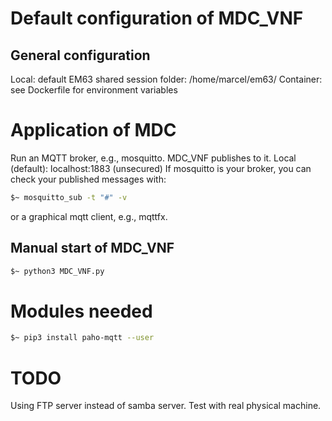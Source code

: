 # Default configuration of MDC_VNF

## General configuration
Local: default EM63 shared session folder: /home/marcel/em63/
Container: see Dockerfile for environment variables

# Application of MDC
Run an MQTT broker, e.g., mosquitto.
MDC_VNF publishes to it.
Local (default): localhost:1883 (unsecured)
If mosquitto is your broker, you can check your published messages with: 
```sh
$~ mosquitto_sub -t "#" -v 
```
or a graphical mqtt client, e.g., mqttfx.

## Manual start of MDC_VNF
```sh
$~ python3 MDC_VNF.py
```

# Modules needed
```sh
$~ pip3 install paho-mqtt --user
```

# TODO
Using FTP server instead of samba server.
Test with real physical machine.
